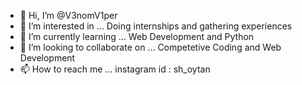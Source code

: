 - 👋 Hi, I’m @V3nomV1per
- 👀 I’m interested in ... Doing internships and gathering experiences
- 🌱 I’m currently learning ... Web Development and Python
- 💞️ I’m looking to collaborate on ... Competetive Coding and Web Development
- 📫 How to reach me ... instagram id : sh_oytan

<!---
V3nomV1per/V3nomV1per is a ✨ special ✨ repository because its `README.md` (this file) appears on your GitHub profile.
You can click the Preview link to take a look at your changes.
--->
